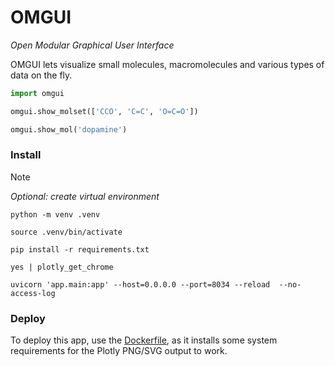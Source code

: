 <!-- source ../agenv/bin/activate -->

<!-- python -m test -->

# OMGUI

_Open Modular Graphical User Interface_

OMGUI lets visualize small molecules, macromolecules and various types of data on the fly.

```python
import omgui

omgui.show_molset(['CCO', 'C=C', 'O=C=O'])

omgui.show_mol('dopamine')
```

### Install

> [!NOTE]  
> _Optional: create virtual environment_
>
> ```shell
> python -m venv .venv
> ```
>
> ```shell
> source .venv/bin/activate
> ```

```shell
pip install -r requirements.txt
```

```shell
yes | plotly_get_chrome
```

```
uvicorn 'app.main:app' --host=0.0.0.0 --port=8034 --reload  --no-access-log
```

### Deploy

To deploy this app, use the [Dockerfile](Dockerfile), as it installs some system requirements for the Plotly PNG/SVG output to work.
